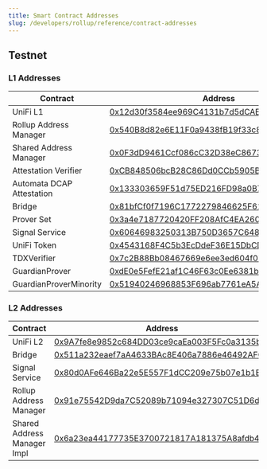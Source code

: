 ```yaml
---
title: Smart Contract Addresses
slug: /developers/rollup/reference/contract-addresses
---
```


## Testnet

### L1 Addresses

| Contract                  | Address                                    |
| ------------------------- | ------------------------------------------ |
| UniFi L1                  | [0x12d30f3584ee969C4131b7d5dCAEe763A378AfD9](https://holesky.etherscan.io/address/0x12d30f3584ee969C4131b7d5dCAEe763A378AfD9) |
| Rollup Address Manager    | [0x540B8d82e6E11F0a9438fB19f33c85b2B53B49d8](https://holesky.etherscan.io/address/0x540B8d82e6E11F0a9438fB19f33c85b2B53B49d8) |
| Shared Address Manager    | [0x0F3dD9461Ccf086cC32D38eC8673e541Fc86279d](https://holesky.etherscan.io/address/0x0F3dD9461Ccf086cC32D38eC8673e541Fc86279d) |
| Attestation Verifier      | [0xCB848506bcB28C86Dd0CCb5905BaBD80CC0277E4](https://holesky.etherscan.io/address/0xCB848506bcB28C86Dd0CCb5905BaBD80CC0277E4) |
| Automata DCAP Attestation | [0x133303659F51d75ED216FD98a0B70CbCD75339b2](https://holesky.etherscan.io/address/0x133303659F51d75ED216FD98a0B70CbCD75339b2) |
| Bridge                    | [0x81bfCf0f7196C1772279846625F619f691755120](https://holesky.etherscan.io/address/0x81bfCf0f7196C1772279846625F619f691755120) |
| Prover Set                | [0x3a4e7187720420FF208AfC4EA2602d3DE2C80E1d](https://holesky.etherscan.io/address/0x3a4e7187720420FF208AfC4EA2602d3DE2C80E1d) |
| Signal Service            | [0x60646983250313B750D3657C648823d665305299](https://holesky.etherscan.io/address/0x60646983250313B750D3657C648823d665305299) |
| UniFi Token               | [0x4543168F4C5b3EcDdeF36E15DbCD6914e3f585BD](https://holesky.etherscan.io/address/0x4543168F4C5b3EcDdeF36E15DbCD6914e3f585BD) |
| TDXVerifier               | [0x7c2B88Bb08467669e6ee3ed604f07aB0D5E78F1a](https://holesky.etherscan.io/address/0x7c2B88Bb08467669e6ee3ed604f07aB0D5E78F1a) |
| GuardianProver            | [0xdE0e5FefE21af1C46F63c0Ee6381b512B95085F7](https://holesky.etherscan.io/address/0xdE0e5FefE21af1C46F63c0Ee6381b512B95085F7) |
| GuardianProverMinority    | [0x51940246968853F696ab7761eA5Af86c542C0894](https://holesky.etherscan.io/address/0x51940246968853F696ab7761eA5Af86c542C0894) |

### L2 Addresses

| Contract                    | Address                                    |
| --------------------------- | ------------------------------------------ |
| UniFi L2                    | [0x9A7fe8e9852c684DD03ce9caEa003F5Fc0a3135b](http://35.207.160.13/address/0x9A7fe8e9852c684DD03ce9caEa003F5Fc0a3135b) |
| Bridge                      | [0x511a232eaef7aA4633BAc8E406a7886e46492AFC](http://35.207.160.13/address/0x511a232eaef7aA4633BAc8E406a7886e46492AFC) |
| Signal Service              | [0x80d0AFe646Ba22e5E557F1dCC209e75b07e1b1BA](http://35.207.160.13/address/0x80d0AFe646Ba22e5E557F1dCC209e75b07e1b1BA) |
| Rollup Address Manager      | [0x91e75542D9da7C52089b71094e327307C51D6deD](http://35.207.160.13/address/0x91e75542D9da7C52089b71094e327307C51D6deD) |
| Shared Address Manager Impl | [0x6a23ea44177735E3700721817A181375A8afdb47](http://35.207.160.13/address/0x6a23ea44177735E3700721817A181375A8afdb47) |
